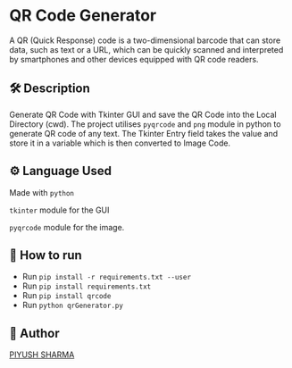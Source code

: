 
# QR Code Generator

A QR (Quick Response) code is a two-dimensional barcode that can store data, such as text or a URL, which can be quickly scanned and interpreted by smartphones and other devices equipped with QR code readers. 

## 🛠️ Description
Generate QR Code with Tkinter GUI and save the QR Code into the Local Directory (cwd).
The project utilises `pyqrcode` and `png` module in python to generate QR code of any text. 
The Tkinter Entry field takes the value and store it in a variable which is then converted to Image Code.

## ⚙️ Language Used
Made with `python`

`tkinter` module for the GUI

`pyqrcode` module for the image.


## 🌟 How to run

- Run `pip install -r requirements.txt --user`
- Run `pip install requirements.txt`
- Run `pip install qrcode`
- Run `python qrGenerator.py`


## 🤖 Author
[PIYUSH SHARMA](https://github.com/Piyush8378)

